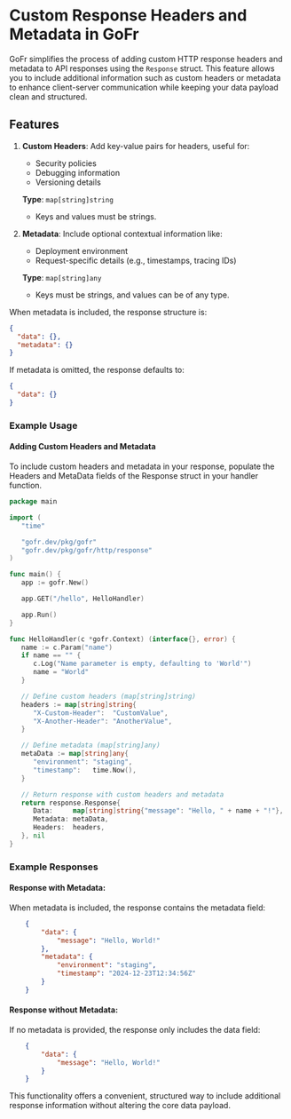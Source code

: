 # Custom Response Headers and Metadata in GoFr

GoFr simplifies the process of adding custom HTTP response headers and metadata to API responses using the `Response` struct. This feature allows you to include additional information such as custom headers or metadata to enhance client-server communication while keeping your data payload clean and structured.

## Features

1. **Custom Headers**: Add key-value pairs for headers, useful for:
    - Security policies
    - Debugging information
    - Versioning details

   **Type**: `map[string]string`
    - Keys and values must be strings.

2. **Metadata**: Include optional contextual information like:
    - Deployment environment
    - Request-specific details (e.g., timestamps, tracing IDs)

   **Type**: `map[string]any`
    - Keys must be strings, and values can be of any type.

When metadata is included, the response structure is:
```json
{
  "data": {},
  "metadata": {}
}
```

If metadata is omitted, the response defaults to:

```json
{
  "data": {}
}
```

### Example Usage

#### Adding Custom Headers and Metadata
To include custom headers and metadata in your response, populate the Headers and MetaData fields of the Response struct in your handler function.

```go
package main

import (
   "time"

   "gofr.dev/pkg/gofr"
   "gofr.dev/pkg/gofr/http/response"
)

func main() {
   app := gofr.New()

   app.GET("/hello", HelloHandler)

   app.Run()
}

func HelloHandler(c *gofr.Context) (interface{}, error) {
   name := c.Param("name")
   if name == "" {
      c.Log("Name parameter is empty, defaulting to 'World'")
      name = "World"
   }

   // Define custom headers (map[string]string)
   headers := map[string]string{
      "X-Custom-Header":  "CustomValue",
      "X-Another-Header": "AnotherValue",
   }

   // Define metadata (map[string]any)
   metaData := map[string]any{
      "environment": "staging",
      "timestamp":   time.Now(),
   }

   // Return response with custom headers and metadata
   return response.Response{
      Data:     map[string]string{"message": "Hello, " + name + "!"},
      Metadata: metaData,
      Headers:  headers,
   }, nil
}
```

### Example Responses
#### Response with Metadata:
When metadata is included, the response contains the metadata field:

```json 
    {
        "data": {
            "message": "Hello, World!"
        },
        "metadata": {
            "environment": "staging",
            "timestamp": "2024-12-23T12:34:56Z"
        }
    }
   ```

#### Response without Metadata:
If no metadata is provided, the response only includes the data field:

```json
    {
        "data": {
            "message": "Hello, World!"
        }
    }
   ```


This functionality offers a convenient, structured way to include additional response information without altering the 
core data payload.